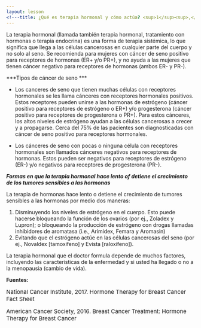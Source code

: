 ```yaml
---
layout: lesson
<!---title: ¿Qué es terapia hormonal y cómo actúa? <sup>1</sup><sup>,</sup><sup>2</sup>--->
---
```


La terapia hormonal (llamada también terapia hormonal, tratamiento con hormonas o terapia endocrina) es una forma de terapia sistémica, lo que significa que llega a las células cancerosas en cualquier parte del cuerpo y no solo al seno. Se recomienda para mujeres con cáncer de seno positivo para receptores de hormonas (ER+ y/o PR+), y no ayuda a las mujeres que tienen cáncer negativo para receptores de hormonas (ambos ER- y PR-).

***Tipos de cáncer de seno ***

* Los canceres de seno que tienen muchas células con receptores hormonales se les llama cánceres con receptores hormonales positivos. Estos receptores pueden unirse a las hormonas de estrógeno (cáncer positivo para receptores de estrógeno o ER+) y/o progesterona (cáncer positivo para receptores de progesterona o PR+). Para estos cánceres, los altos niveles de estrógeno ayudan a las células cancerosas a crecer y a propagarse. Cerca del 75% de las pacientes son diagnosticadas con cáncer de seno positivo para receptores hormonales.

* Los cánceres de seno con pocas o ninguna célula con receptores hormonales son llamados cánceres negativos para receptores de hormonas. Estos pueden ser negativos para receptores de estrógeno (ER-) y/o negativos para receptores de progesterona (PR-).

***Formas en que la terapia hormonal hace lento of detiene el crecimiento de los tumores sensibles a las hormonas***

La terapia de hormonas hace lento o detiene el crecimiento de tumores sensibles a las hormonas por medio dos maneras: 
1. Disminuyendo los niveles de estrógeno en el cuerpo. Esto puede hacerse bloqueando la función de los ovarios (por ej., Zoladex y Lupron); o bloqueando la producción de estrógeno con drogas llamadas inhibidores de aromatasa (i.e., Arimidex, Femara y Aromasin)
2. Evitando que el estrógeno actúe en las células cancerosas del seno (por ej., Novaldex [tamoxifeno] y Evista [raloxifeno]).

La terapia hormonal que el doctor formula depende de muchos factores, incluyendo las características de la enfermedad y si usted ha llegado o no a la menopausia (cambio de vida).

**Fuentes:** 

<span style="font-size:15px;">National Cancer Institute, 2017. Hormone Therapy for Breast Cancer Fact Sheet</span>

<span style="font-size:15px;">American Cancer Society, 2016. Breast Cancer Treatment: Hormone Therapy for Breast Cancer</span>


